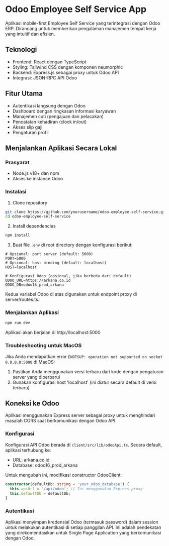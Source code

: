 # Odoo Employee Self Service App

Aplikasi mobile-first Employee Self Service yang terintegrasi dengan Odoo ERP. Dirancang untuk memberikan pengalaman manajemen tempat kerja yang intuitif dan efisien.

## Teknologi

- Frontend: React dengan TypeScript
- Styling: Tailwind CSS dengan komponen neumorphic
- Backend: Express.js sebagai proxy untuk Odoo API
- Integrasi: JSON-RPC API Odoo

## Fitur Utama

- Autentikasi langsung dengan Odoo
- Dashboard dengan ringkasan informasi karyawan
- Manajemen cuti (pengajuan dan pelacakan)
- Pencatatan kehadiran (clock in/out)
- Akses slip gaji
- Pengaturan profil

## Menjalankan Aplikasi Secara Lokal

### Prasyarat

- Node.js v18+ dan npm
- Akses ke instance Odoo

### Instalasi

1. Clone repository
```bash
git clone https://github.com/yourusername/odoo-employee-self-service.git
cd odoo-employee-self-service
```

2. Install dependencies
```bash
npm install
```

3. Buat file `.env` di root directory dengan konfigurasi berikut:
```
# Opsional: port server (default: 5000)
PORT=5000
# Opsional: host binding (default: localhost)
HOST=localhost

# Konfigurasi Odoo (opsional, jika berbeda dari default)
ODOO_URL=https://arkana.co.id
ODOO_DB=odoo16_prod_arkana
```

Kedua variabel Odoo di atas digunakan untuk endpoint proxy di server/routes.ts.

### Menjalankan Aplikasi

```bash
npm run dev
```

Aplikasi akan berjalan di http://localhost:5000

### Troubleshooting untuk MacOS

Jika Anda mendapatkan error `ENOTSUP: operation not supported on socket 0.0.0.0:5000` di MacOS:

1. Pastikan Anda menggunakan versi terbaru dari kode dengan pengaturan server yang diperbarui
2. Gunakan konfigurasi host 'localhost' (ini diatur secara default di versi terbaru)

## Koneksi ke Odoo

Aplikasi menggunakan Express server sebagai proxy untuk menghindari masalah CORS saat berkomunikasi dengan Odoo API.

### Konfigurasi

Konfigurasi API Odoo berada di `client/src/lib/odooApi.ts`. Secara default, aplikasi terhubung ke:

- URL: arkana.co.id
- Database: odoo16_prod_arkana

Untuk mengubah ini, modifikasi constructor OdooClient:

```typescript
constructor(defaultDb: string = 'your_odoo_database') {
  this.apiUrl = '/api/odoo'; // Ini menggunakan Express proxy
  this.defaultDb = defaultDb;
}
```

### Autentikasi

Aplikasi menyimpan kredensial Odoo (termasuk password) dalam session untuk melakukan autentikasi di setiap panggilan API. Ini adalah pendekatan yang direkomendasikan untuk Single Page Application yang berkomunikasi dengan Odoo.
